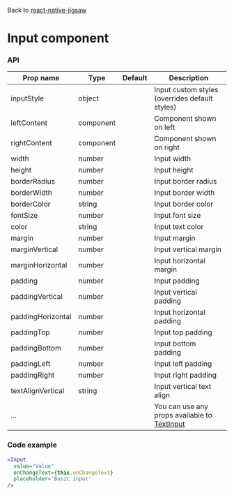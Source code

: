 Back to [react-native-jigsaw](../../README.md)

Input component
================
### API
Prop name         | Type      | Default   | Description
----------------- | --------- | --------- | ------------------------------------------------------
inputStyle        | object    |           | Input custom styles (overrides default styles)
leftContent       | component |           | Component shown on left
rightContent      | component |           | Component shown on right
width             | number    |           | Input width
height            | number    |           | Input height
borderRadius      | number    |           | Input border radius
borderWidth       | number    |           | Input border width 
borderColor       | string    |           | Input border color
fontSize          | number    |           | Input font size
color             | string    |           | Input text color
margin            | number    |           | Input margin
marginVertical    | number    |           | Input vertical margin
marginHorizontal  | number    |           | Input horizontal margin
padding           | number    |           | Input padding
paddingVertical   | number    |           | Input vertical padding
paddingHorizontal | number    |           | Input horizontal padding
paddingTop        | number    |           | Input top padding
paddingBottom     | number    |           | Input bottom padding
paddingLeft       | number    |           | Input left padding
paddingRight      | number    |           | Input right padding
textAlignVertical | string    |           | Input vertical text align
...               |           |           | You can use any props available to [TextInput](https://facebook.github.io/react-native/docs/textinput.html)

### Code example

```jsx
<Input
  value="Value"
  onChangeText={this.onChangeText}
  placeholder='Basic input'
/>
```
